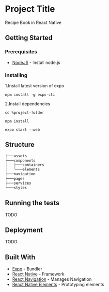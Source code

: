 # Project Title

Recipe Book in React Native

## Getting Started
### Prerequisites

* [NodeJS](https://nodejs.org/en/) - Install node.js

### Installing

1.Install latest version of expo
```
npm install -g expo-cli
```
2.Install dependencies
```
cd %project-folder
```
```
npm install
```
```
expo start --web
```
## Structure
``` bash
├───assets 
├───components
│   ├───containers
│   └───elements
├───navigation
├───pages
├───services
└───styles
```
## Running the tests

TODO


## Deployment

TODO

## Built With

* [Expo](https://expo.io/) - Bundler
* [React Native](https://reactnative.dev/) - Framework
* [React Navigation](https://reactnavigation.org/) - Manages Navigation
* [React Native Elements](https://react-native-elements.github.io/react-native-elements/) - Prototyping elements

